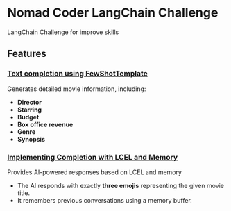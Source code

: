 # Nomad Coder LangChain Challenge

LangChain Challenge for improve skills

## Features

### [Text completion using FewShotTemplate](notebooks/fewshot.ipynb)

Generates detailed movie information, including:

- **Director**
- **Starring**
- **Budget**
- **Box office revenue**
- **Genre**
- **Synopsis**

### [Implementing Completion with LCEL and Memory](notebooks/memory.ipynb)

Provides AI-powered responses based on LCEL and memory

- The AI responds with exactly **three emojis** representing the given movie title.
- It remembers previous conversations using a memory buffer.
